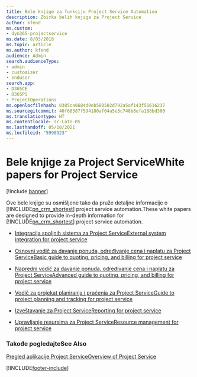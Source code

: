 ```yaml
---
title: Bele knjige za funkciju Project Service Automation
description: Zbirka belih knjiga za Project Service
author: kfend
ms.custom:
- dyn365-projectservice
ms.date: 8/03/2018
ms.topic: article
ms.author: kfend
audience: Admin
search.audienceType:
- admin
- customizer
- enduser
search.app:
- D365CE
- D365PS
- ProjectOperations
ms.openlocfilehash: 0385ca6684d0eb580502d792a5af143f51616237
ms.sourcegitcommit: 40f68387f594180af64a5e5c748b6efa188bd300
ms.translationtype: HT
ms.contentlocale: sr-Latn-RS
ms.lasthandoff: 05/10/2021
ms.locfileid: "5998923"
---
```

# <a name="white-papers-for-project-service"></a><span data-ttu-id="9495e-103">Bele knjige za Project Service</span><span class="sxs-lookup"><span data-stu-id="9495e-103">White papers for Project Service</span></span>

[!include [banner](../includes/psa-now-project-operations.md)]

<span data-ttu-id="9495e-104">Ove bele knjige su osmišljene tako da pruže detaljne informacije o [!INCLUDE[pn_crm_shortest](../includes/pn-crm-shortest.md)] project service automation.</span><span class="sxs-lookup"><span data-stu-id="9495e-104">These white papers are designed to provide in-depth information for [!INCLUDE[pn_crm_shortest](../includes/pn-crm-shortest.md)] project service automation.</span></span>

-   [<span data-ttu-id="9495e-105">Integracija spoljnih sistema za Project Service</span><span class="sxs-lookup"><span data-stu-id="9495e-105">External system integration for project service</span></span>](https://go.microsoft.com/fwlink/?LinkId=825445)

-   [<span data-ttu-id="9495e-106">Osnovni vodič za davanje ponuda, određivanje cena i naplatu za Project Service</span><span class="sxs-lookup"><span data-stu-id="9495e-106">Basic guide to quoting, pricing, and billing for project service</span></span>](https://go.microsoft.com/fwlink/?LinkId=825241)

-   [<span data-ttu-id="9495e-107">Napredni vodič za davanje ponuda, određivanje cena i naplatu za Project Service</span><span class="sxs-lookup"><span data-stu-id="9495e-107">Advanced guide to quoting, pricing, and billing for project service</span></span>](https://go.microsoft.com/fwlink/?LinkId=825242)

-   [<span data-ttu-id="9495e-108">Vodič za projekat planiranja i praćenja za Project Service</span><span class="sxs-lookup"><span data-stu-id="9495e-108">Guide to project planning and tracking for project service</span></span>](https://go.microsoft.com/fwlink/?LinkId=825243)

-   [<span data-ttu-id="9495e-109">Izveštavanje za Project Service</span><span class="sxs-lookup"><span data-stu-id="9495e-109">Reporting for project service</span></span>](https://go.microsoft.com/fwlink/?LinkId=825446)

-   [<span data-ttu-id="9495e-110">Upravljanje resursima za Project Service</span><span class="sxs-lookup"><span data-stu-id="9495e-110">Resource management for project service</span></span>](https://go.microsoft.com/fwlink/?LinkId=825244)

### <a name="see-also"></a><span data-ttu-id="9495e-111">Takođe pogledajte</span><span class="sxs-lookup"><span data-stu-id="9495e-111">See Also</span></span>
 [<span data-ttu-id="9495e-112">Pregled aplikacije Project Service</span><span class="sxs-lookup"><span data-stu-id="9495e-112">Overview of Project Service</span></span>](../psa/overview.md)


[!INCLUDE[footer-include](../includes/footer-banner.md)]